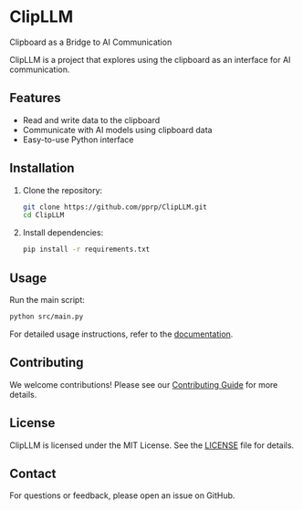 # ClipLLM

Clipboard as a Bridge to AI Communication

ClipLLM is a project that explores using the clipboard as an interface for AI communication.

## Features

- Read and write data to the clipboard
- Communicate with AI models using clipboard data
- Easy-to-use Python interface

## Installation

1. Clone the repository:

   ```bash
   git clone https://github.com/pprp/ClipLLM.git
   cd ClipLLM
   ```

2. Install dependencies:
   ```bash
   pip install -r requirements.txt
   ```

## Usage

Run the main script:

```bash
python src/main.py
```

For detailed usage instructions, refer to the [documentation](docs/usage.md).

## Contributing

We welcome contributions! Please see our [Contributing Guide](CONTRIBUTING.md) for more details.

## License

ClipLLM is licensed under the MIT License. See the [LICENSE](LICENSE) file for details.

## Contact

For questions or feedback, please open an issue on GitHub.
